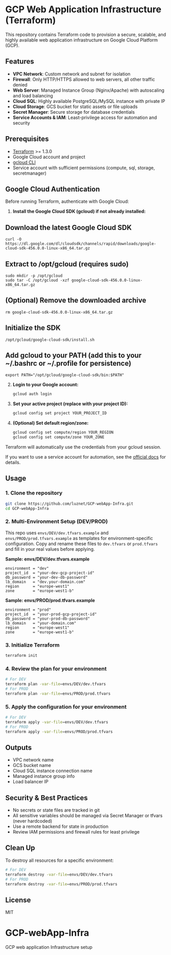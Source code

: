# GCP Web Application Infrastructure (Terraform)

This repository contains Terraform code to provision a secure, scalable, and highly available web application infrastructure on Google Cloud Platform (GCP).

## Features
- **VPC Network**: Custom network and subnet for isolation
- **Firewall**: Only HTTP/HTTPS allowed to web servers, all other traffic denied
- **Web Server**: Managed Instance Group (Nginx/Apache) with autoscaling and load balancing
- **Cloud SQL**: Highly available PostgreSQL/MySQL instance with private IP
- **Cloud Storage**: GCS bucket for static assets or file uploads
- **Secret Manager**: Secure storage for database credentials
- **Service Accounts & IAM**: Least-privilege access for automation and security


## Prerequisites
- [Terraform](https://www.terraform.io/downloads.html) >= 1.3.0
- Google Cloud account and project
- [gcloud CLI](https://cloud.google.com/sdk/docs/install)
- Service account with sufficient permissions (compute, sql, storage, secretmanager)

## Google Cloud Authentication

Before running Terraform, authenticate with Google Cloud:

1. **Install the Google Cloud SDK (gcloud) if not already installed:**
## Download the latest Google Cloud SDK
```
curl -O https://dl.google.com/dl/cloudsdk/channels/rapid/downloads/google-cloud-sdk-456.0.0-linux-x86_64.tar.gz
```
## Extract to /opt/gcloud (requires sudo)
```
sudo mkdir -p /opt/gcloud
sudo tar -C /opt/gcloud -xzf google-cloud-sdk-456.0.0-linux-x86_64.tar.gz
```

## (Optional) Remove the downloaded archive
```
rm google-cloud-sdk-456.0.0-linux-x86_64.tar.gz
```

## Initialize the SDK
```
/opt/gcloud/google-cloud-sdk/install.sh
```

## Add gcloud to your PATH (add this to your ~/.bashrc or ~/.profile for persistence)
```
export PATH="/opt/gcloud/google-cloud-sdk/bin:$PATH"
```

2. **Login to your Google account:**
	```bash
	gcloud auth login
	```

3. **Set your active project (replace with your project ID):**
	```bash
	gcloud config set project YOUR_PROJECT_ID
	```

4. **(Optional) Set default region/zone:**
	```bash
	gcloud config set compute/region YOUR_REGION
	gcloud config set compute/zone YOUR_ZONE
	```

Terraform will automatically use the credentials from your gcloud session.

If you want to use a service account for automation, see the [official docs](https://cloud.google.com/iam/docs/creating-managing-service-account-keys) for details.

## Usage

### 1. Clone the repository
```bash
git clone https://github.com/luznet/GCP-webApp-Infra.git
cd GCP-webApp-Infra
```

### 2. Multi-Environment Setup (DEV/PROD)


This repo uses `envs/DEV/dev.tfvars.example` and `envs/PROD/prod.tfvars.example` as templates for environment-specific configuration.
Copy and rename these files to `dev.tfvars` or `prod.tfvars` and fill in your real values before applying.

**Sample: envs/DEV/dev.tfvars.example**
```hcl
environment = "dev"
project_id  = "your-dev-gcp-project-id"
db_password = "your-dev-db-password"
lb_domain   = "dev.your-domain.com"
region      = "europe-west1"
zone        = "europe-west1-b"
```

**Sample: envs/PROD/prod.tfvars.example**
```hcl
environment = "prod"
project_id  = "your-prod-gcp-project-id"
db_password = "your-prod-db-password"
lb_domain   = "your-domain.com"
region      = "europe-west1"
zone        = "europe-west1-b"
```

### 3. Initialize Terraform
```bash
terraform init
```

### 4. Review the plan for your environment
```bash
# For DEV
terraform plan -var-file=envs/DEV/dev.tfvars
# For PROD
terraform plan -var-file=envs/PROD/prod.tfvars
```

### 5. Apply the configuration for your environment
```bash
# For DEV
terraform apply -var-file=envs/DEV/dev.tfvars
# For PROD
terraform apply -var-file=envs/PROD/prod.tfvars
```

## Outputs
- VPC network name
- GCS bucket name
- Cloud SQL instance connection name
- Managed instance group info
- Load balancer IP

## Security & Best Practices
- No secrets or state files are tracked in git
- All sensitive variables should be managed via Secret Manager or tfvars (never hardcoded)
- Use a remote backend for state in production
- Review IAM permissions and firewall rules for least privilege

## Clean Up

To destroy all resources for a specific environment:
```bash
# For DEV
terraform destroy -var-file=envs/DEV/dev.tfvars
# For PROD
terraform destroy -var-file=envs/PROD/prod.tfvars
```

## License
MIT
# GCP-webApp-Infra
GCP web application Infrastructure setup
